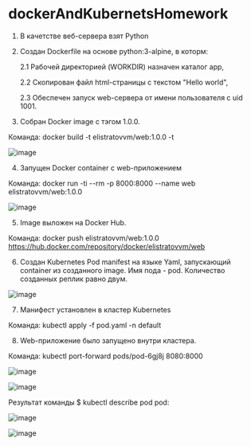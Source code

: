 # dockerAndKubernetsHomework

1. В качетстве веб-сервера взят Python

2. Создан Dockerfile на основе python:3-alpine, в которм:

      2.1 Рабочей директорией (WORKDIR) назначен каталог app,
  
      2.2 Скопирован файл html-страницы с текстом "Hello world",
  
      2.3 Обеспечен запуск web-сервера от имени пользователя с uid 1001.
  
3. Собран Docker image с тэгом 1.0.0.

Команда: docker build -t elistratovvm/web:1.0.0 -t

![image](https://user-images.githubusercontent.com/107641976/174148250-84d99613-605b-4c41-9038-fca53c14d036.png)


4. Запущен Docker container с web-приложением

Команда: docker run -ti --rm -p 8000:8000 --name web elistratovvm/web:1.0.0

![image](https://user-images.githubusercontent.com/107641976/174148501-7da76a91-a591-4f69-a8e2-7f13a8a99e7f.png)

5. Image выложен на Docker Hub.

Команда: docker push elistratovvm/web:1.0.0
https://hub.docker.com/repository/docker/elistratovvm/web

6. Создан Kubernetes Pod manifest на языке Yaml, запускающий container из созданного image. Имя пода - pod. Количество созданных реплик равно двум.

![image](https://user-images.githubusercontent.com/107641976/174163971-28086064-fc86-42e9-bdc6-e4e36682667c.png)

7. Манифест установлен в кластер Kubernetes

Команда: kubectl apply -f pod.yaml -n default

8. Web-приложение было запущено внутри кластера.

Команда: kubectl port-forward pods/pod-6gj8j 8080:8000

![image](https://user-images.githubusercontent.com/107641976/174166806-0169afdc-887a-4544-ac0c-29a5cc302f71.png)

![image](https://user-images.githubusercontent.com/107641976/174166944-14a6ee11-3e35-4dc3-bb9d-4273002bed3e.png)

Результат команды $ kubectl describe pod pod:

![image](https://user-images.githubusercontent.com/107641976/174171346-61f35d8e-7ed7-4386-8909-ec5e400639aa.png)

![image](https://user-images.githubusercontent.com/107641976/174171389-64c19e09-3443-4760-9845-194fff7513e8.png)


